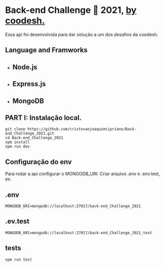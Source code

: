# Back-end Challenge 🏅 2021, [by coodesh.](https://lab.coodesh.com/public-challenges/back-end-challenge-2021)

Essa api foi desenvolvida para dar solução a um dos desafios da coodesh.

## Language and Framworks

- ## Node.js
- ## Express.js
- ## MongoDB

## PART I: Instalação local.

```
git clone https://github.com/cristovaojoaquimcipriano/Back-end_Challenge_2021.git
cd Back-end_Challenge_2021
npm install
npm run dev
```

## Configuração do env

Para rodar a api configurar o MONGODB_URI.
Criar arquivo .env e .env.test, ex:

## .env

```
MONGODB_URI=mongodb://localhost:27017/back-end_Challenge_2021
```

## .ev.test

```
MONGODB_URI=mongodb://localhost:27017/back-end_Challenge_2021_test
```

## tests
```
npm run test
```
